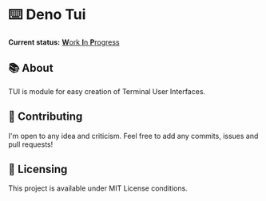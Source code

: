 # ⌨️ Deno Tui

**Current status:**
[**W**ork **I**n **P**rogress](https://github.com/Im-Beast/deno_tui/projects/1)

## 📚 About

TUI is module for easy creation of Terminal User Interfaces.

## 🤝 Contributing

I'm open to any idea and criticism. Feel free to add any commits, issues and
pull requests!

## 📝 Licensing

This project is available under MIT License conditions.
